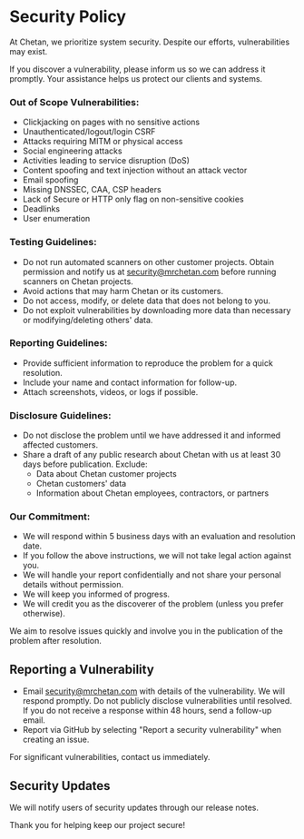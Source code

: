 # Security Policy

At Chetan, we prioritize system security. Despite our efforts, vulnerabilities may exist.

If you discover a vulnerability, please inform us so we can address it promptly. Your assistance helps us protect our clients and systems.

### Out of Scope Vulnerabilities:
- Clickjacking on pages with no sensitive actions
- Unauthenticated/logout/login CSRF
- Attacks requiring MITM or physical access
- Social engineering attacks
- Activities leading to service disruption (DoS)
- Content spoofing and text injection without an attack vector
- Email spoofing
- Missing DNSSEC, CAA, CSP headers
- Lack of Secure or HTTP only flag on non-sensitive cookies
- Deadlinks
- User enumeration

### Testing Guidelines:
- Do not run automated scanners on other customer projects. Obtain permission and notify us at security@mrchetan.com before running scanners on Chetan projects.
- Avoid actions that may harm Chetan or its customers.
- Do not access, modify, or delete data that does not belong to you.
- Do not exploit vulnerabilities by downloading more data than necessary or modifying/deleting others' data.

### Reporting Guidelines:
- Provide sufficient information to reproduce the problem for a quick resolution.
- Include your name and contact information for follow-up.
- Attach screenshots, videos, or logs if possible.

### Disclosure Guidelines:
- Do not disclose the problem until we have addressed it and informed affected customers.
- Share a draft of any public research about Chetan with us at least 30 days before publication. Exclude:
  - Data about Chetan customer projects
  - Chetan customers' data
  - Information about Chetan employees, contractors, or partners

### Our Commitment:
- We will respond within 5 business days with an evaluation and resolution date.
- If you follow the above instructions, we will not take legal action against you.
- We will handle your report confidentially and not share your personal details without permission.
- We will keep you informed of progress.
- We will credit you as the discoverer of the problem (unless you prefer otherwise).

We aim to resolve issues quickly and involve you in the publication of the problem after resolution.

## Reporting a Vulnerability

- Email [security@mrchetan.com](mailto:security@mrchetan.com) with details of the vulnerability. We will respond promptly. Do not publicly disclose vulnerabilities until resolved. If you do not receive a response within 48 hours, send a follow-up email.
- Report via GitHub by selecting "Report a security vulnerability" when creating an issue.

For significant vulnerabilities, contact us immediately.

## Security Updates

We will notify users of security updates through our release notes.

Thank you for helping keep our project secure!
